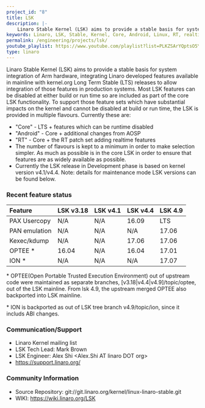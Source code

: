```yaml
---
project_id: "8"
title: LSK
description: |-
    Linaro Stable Kernel (LSK) aims to provide a stable basis for system integration of Arm hardware.
keywords: Linaro, LSK, Stable, Kernel, Core, Android, Linux, RT, realtime, PAX Usercopy, PAN emulation, Huawei, Qualcomm, OPTEE
permalink: /engineering/projects/lsk/
youtube_playlist: https://www.youtube.com/playlist?list=PLKZSArYQptsO5YMwkIwOs2lS60Ob-Ky7s&playnext=1
type: linaro
---
```

Linaro Stable Kernel (LSK) aims to provide a stable basis for system integration of Arm hardware, integrating Linaro developed features available in mainline with kernel.org Long Term Stable (LTS) releases to allow integration of those features in production systems.
Most LSK features can be disabled at either build or run time so are included as part of the core LSK functionality. To support those feature sets which have substantial impacts on the kernel and cannot be disabled at build or run time, the LSK is provided in multiple flavours. Currently these are:

- "Core" - LTS + features which can be runtime disabled
- "Android" - Core + additional changes from AOSP
- "RT" - Core + the RT patch set adding realtime features
- The number of flavours is kept to a minimum in order to make selection simpler. As much as possible is in the core LSK in order to ensure that features are as widely available as possible.
- Currently the LSK release in Development phase is based on kernel version v4.1/v4.4. Note: details for maintenance mode LSK versions can be found below.


### Recent feature status

| Feature | LSK v3.18 | LSK v4.1 |  LSK v4.4 | LSK 4.9  |
| :--- | :--- | :--- | :--- | :--- |
| PAX Usercopy | N/A | N/A | 16.09 | LTS |
| PAN emulation | N/A | N/A | N/A | 17.06 |
| Kexec/kdump | N/A | N/A | 17.06 | 17.06 |
| OPTEE * | 16.04 | N/A | 16.04 | 17.01 |
| ION * | N/A | N/A | N/A | 17.07 |

\* OPTEE(Open Portable Trusted Execution Environment) out of upstream code were maintained as separate branches, [v3.18\|v4.4\|v4.9]/topic/optee, out of the LSK mainline. From lsk 4.9, the upstream merged OPTEE  also backported into LSK mainline.

\* ION is backported as out of LSK tree branch v4.9/topic/ion, since it includs ABI changes.

### Communication/Support

- Linaro Kernel mailing list <linaro-kernel AT lists DOT linaro DOT org>
- LSK Tech Lead: Mark Brown <broonie AT linaro DOT org>
- LSK Engineer: Alex Shi <Alex.Shi AT linaro DOT org>
- https://support.linaro.org/

### Community Information

- Source Repository: git://git.linaro.org/kernel/linux-linaro-stable.git
- WIKI: https://wiki.linaro.org/LSK
